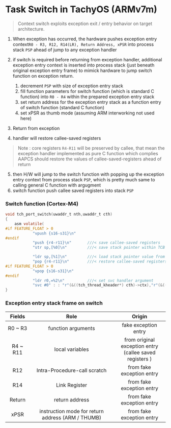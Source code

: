 # Task Switch in TachyOS (ARMv7m)
>  Context switch exploits exception exit / entry behavior on target architecture.

1. When exception has occurred, the hardware pushes exception entry context```R0 - R3, R12, R14(LR), Return Address, xPSR``` into process stack ```PSP``` ahead of jump to any exception handler

2. if switch is required before returning from exception handler, additional exception entry context is inserted into process stack (just beneath original exception entry frame) to mimick hardware to jump switch function on exception return.
   1. decrement ```PSP``` with size of exception entry stack
   2. fill function parameters for switch function (which is standard C function) into ```R0 - R4``` within the prepared exception entry stack
   3. set return address for the exception entry stack as a function entry of switch function (standard C function)
   4. set xPSR as thumb mode (assuming ARM interworking not used here)
3. Return from exception
4. handler will restore callee-saved registers
> Note : core registers ```R4-R11``` will be preserved by callee, that mean the exception handler implemented as pure C function which complies AAPCS should restore the values of callee-saved-registers ahead of return
5. then H/W will jump to the switch function with popping up the exception entry context from process stack ```PSP```, which is pretty much same to calling general C function with argugment
6. switch function push callee saved registers into stack ```PSP```
### Switch function (Cortex-M4)
```C
void tch_port_switch(uwaddr_t nth,uwaddr_t cth) 
{
	asm volatile(
#if FEATURE_FLOAT > 0
			"vpush {s16-s31}\n"
#endif
			"push {r4-r11}\n"       ///< save callee-saved registers
			"str sp,[%0]\n"         ///< save stack pointer within TCB

			"ldr sp,[%1]\n"         ///< load stack pointer value from TCB of next task
			"pop {r4-r11}\n"        ///< restore callee-saved registers
#if FEATURE_FLOAT > 0
			"vpop {s16-s31}\n"
#endif
			"ldr r0,=%2\n"          ///< set svc handler argument
			"svc #0" : : "r"(&((tch_thread_kheader*) cth)->ctx),"r"(&((tch_thread_kheader*) nth)->ctx),"i"(SV_EXIT_FROM_SWITCH) : "r4","r5","r6","r8","r9","r10", "r11", "lr" );
}

```
### Exception entry stack frame on switch
|Fields|Role| Origin |
|:-:|:-:|:-:|
|R0 ~ R3| function arguments | fake exception entry |
|R4 ~ R11| local variables | from original exception entry </br> (callee saved registers ) |
|R12 | Intra-Procedure-call scratch | from fake exception entry|
|R14| Link Register| from fake exception entry|
|Return| return address | from fake exception entry|
|xPSR| instruction mode for return address (ARM / THUMB)| from fake exception entry|


